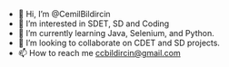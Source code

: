 - 👋 Hi, I’m @CemilBildircin
- 👀 I’m interested in SDET, SD and Coding
- 🌱 I’m currently learning Java, Selenium, and Python.
- 💞️ I’m looking to collaborate on CDET and SD projects.
- 📫 How to reach me ccbildircin@gmail.com

<!---
CemilBildircin/CemilBildircin is a ✨ special ✨ repository because its `README.md` (this file) appears on your GitHub profile.
You can click the Preview link to take a look at your changes.
--->
